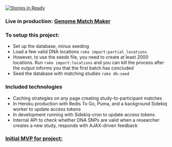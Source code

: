 [![Stories in Ready](https://badge.waffle.io/hhoopes/genome_match_maker.png?label=ready&title=Ready)](https://waffle.io/hhoopes/genome_match_maker)

### Live in production: [Genome Match Maker](http://genomematchmaker.herokuapp.com)

### To setup this project:

* Set up the database, minus seeding
* Load a few valid DNA locations `rake import:partial_locations`
* However, to use the seeds file, you need to create at least 2000 locations. Run `rake import:locations` and you can kill the process after the output informs you that the first batch has concluded
* Seed the database with matching studies `rake db:seed`

### Included technologies
* Caching strategies on any page creating study-to-participant matches
* In Heroku production with Redis To Go, Puma, and a background Sidekiq worker to update access tokens
* In development running with Sidekiq-cron to update access tokens
* Internal API to check whether DNA SNPs are valid when a researcher creates a new study, responds with AJAX-driven feedback

### [Initial MVP for project:](https://gist.github.com/hhoopes/1f270f751aa8aa6836d1a093744bafa0)
